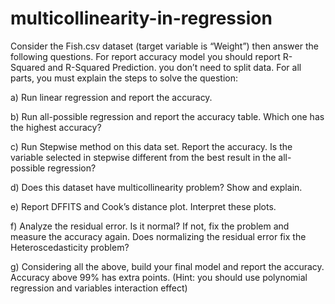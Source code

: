 # multicollinearity-in-regression
Consider the Fish.csv dataset (target variable is “Weight”) then answer the following questions.
For report accuracy model you should report R-Squared and R-Squared Prediction. you don’t need
to split data. For all parts, you must explain the steps to solve the question:

a) Run linear regression and report the accuracy.

b) Run all-possible regression and report the accuracy table. Which one has the highest
accuracy?

c) Run Stepwise method on this data set. Report the accuracy. Is the variable selected in
stepwise different from the best result in the all-possible regression?

d) Does this dataset have multicollinearity problem? Show and explain.

e) Report DFFITS and Cook’s distance plot. Interpret these plots.

f) Analyze the residual error. Is it normal? If not, fix the problem and measure the accuracy
again. Does normalizing the residual error fix the Heteroscedasticity problem?

g) Considering all the above, build your final model and report the accuracy. Accuracy above
99% has extra points. (Hint: you should use polynomial regression and variables
interaction effect)
